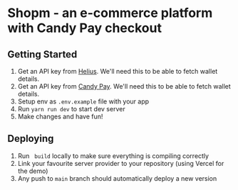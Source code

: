 # Shopm - an e-commerce platform with Candy Pay checkout
## Getting Started

1. Get an API key from [Helius](https://helius.xyz/). We'll need this to be able to fetch wallet details.
2. Get an API key from [Candy Pay](https://helius.xyz/). We'll need this to be able to fetch wallet details.
3. Setup env as `.env.example` file with your app
4. Run `yarn run dev` to start dev server
5. Make changes and have fun!

## Deploying

1. Run ` build` locally to make sure everything is compiling correctly
2. Link your favourite server provider to your repository (using Vercel for the demo)
3. Any push to `main` branch should automatically deploy a new version
